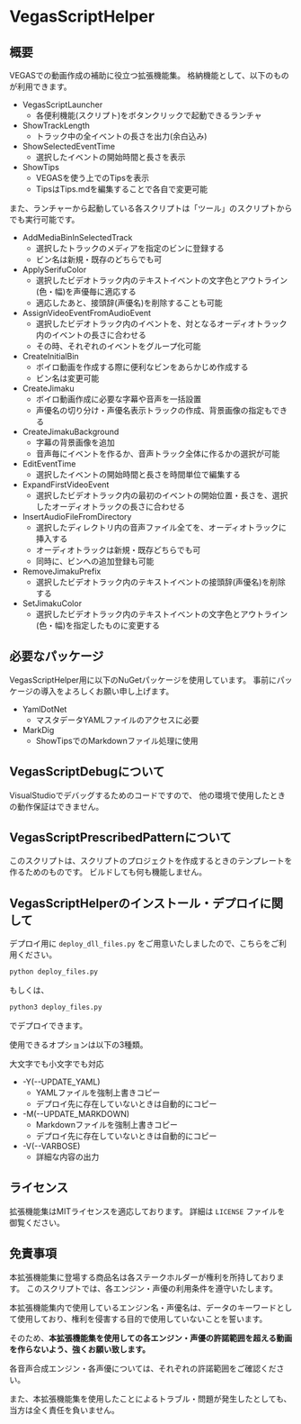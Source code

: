 # VegasScriptHelper

## 概要

VEGASでの動画作成の補助に役立つ拡張機能集。
格納機能として、以下のものが利用できます。

- VegasScriptLauncher
  - 各便利機能(スクリプト)をボタンクリックで起動できるランチャ
- ShowTrackLength
  - トラック中の全イベントの長さを出力(余白込み)
- ShowSelectedEventTime
  - 選択したイベントの開始時間と長さを表示
- ShowTips
  - VEGASを使う上でのTipsを表示
  - TipsはTips.mdを編集することで各自で変更可能

また、ランチャーから起動している各スクリプトは「ツール」のスクリプトからでも実行可能です。

- AddMediaBinInSelectedTrack
  - 選択したトラックのメディアを指定のビンに登録する
  - ビン名は新規・既存のどちらでも可
- ApplySerifuColor
  - 選択したビデオトラック内のテキストイベントの文字色とアウトライン(色・幅)を声優毎に適応する
  - 適応したあと、接頭辞(声優名)を削除することも可能
- AssignVideoEventFromAudioEvent
  - 選択したビデオトラック内のイベントを、対となるオーディオトラック内のイベントの長さに合わせる
  - その時、それぞれのイベントをグループ化可能
- CreateInitialBin
  - ボイロ動画を作成する際に便利なビンをあらかじめ作成する
  - ビン名は変更可能
- CreateJimaku
  - ボイロ動画作成に必要な字幕や音声を一括設置
  - 声優名の切り分け・声優名表示トラックの作成、背景画像の指定もできる
- CreateJimakuBackground
  - 字幕の背景画像を追加
  - 音声毎にイベントを作るか、音声トラック全体に作るかの選択が可能
- EditEventTime
  - 選択したイベントの開始時間と長さを時間単位で編集する
- ExpandFirstVideoEvent
  - 選択したビデオトラック内の最初のイベントの開始位置・長さを、選択したオーディオトラックの長さに合わせる
- InsertAudioFileFromDirectory
  - 選択したディレクトリ内の音声ファイル全てを、オーディオトラックに挿入する
  - オーディオトラックは新規・既存どちらでも可
  - 同時に、ビンへの追加登録も可能
- RemoveJimakuPrefix
  - 選択したビデオトラック内のテキストイベントの接頭辞(声優名)を削除する
- SetJimakuColor
  - 選択したビデオトラック内のテキストイベントの文字色とアウトライン(色・幅)を指定したものに変更する

## 必要なパッケージ

VegasScriptHelper用に以下のNuGetパッケージを使用しています。
事前にパッケージの導入をよろしくお願い申し上げます。

- YamlDotNet
  - マスタデータYAMLファイルのアクセスに必要
- MarkDig
  - ShowTipsでのMarkdownファイル処理に使用

## VegasScriptDebugについて

VisualStudioでデバッグするためのコードですので、
他の環境で使用したときの動作保証はできません。

## VegasScriptPrescribedPatternについて

このスクリプトは、スクリプトのプロジェクトを作成するときのテンプレートを作るためのものです。
ビルドしても何も機能しません。

## VegasScriptHelperのインストール・デプロイに関して

デプロイ用に `deploy_dll_files.py` をご用意いたしましたので、こちらをご利用ください。

```bash
python deploy_files.py
```

もしくは、

```bash
python3 deploy_files.py
```

でデプロイできます。

使用できるオプションは以下の3種類。

大文字でも小文字でも対応

- -Y(--UPDATE_YAML)
  - YAMLファイルを強制上書きコピー
  - デプロイ先に存在していないときは自動的にコピー
- -M(--UPDATE_MARKDOWN)
  - Markdownファイルを強制上書きコピー
  - デプロイ先に存在していないときは自動的にコピー
- -V(--VARBOSE)
  - 詳細な内容の出力

## ライセンス

拡張機能集はMITライセンスを適応しております。
詳細は `LICENSE` ファイルを御覧ください。

## 免責事項

本拡張機能集に登場する商品名は各ステークホルダーが権利を所持しております。
このスクリプトでは、各エンジン・声優の利用条件を遵守いたします。

本拡張機能集内で使用しているエンジン名・声優名は、データのキーワードとして使用しており、権利を侵害する目的で使用していないことを誓います。

そのため、**本拡張機能集を使用しての各エンジン・声優の許諾範囲を超える動画を作らないよう、強くお願い致します。**

各音声合成エンジン・各声優については、それぞれの許諾範囲をご確認ください。

また、本拡張機能集を使用したことによるトラブル・問題が発生したとしても、
当方は全く責任を負いません。
